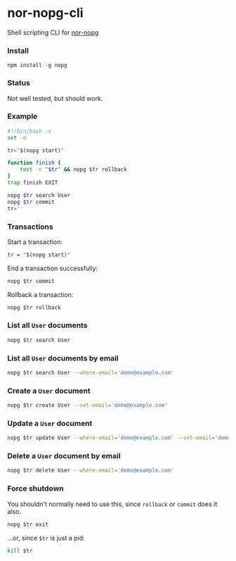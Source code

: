 # nor-nopg-cli

Shell scripting CLI for [nor-nopg](https://github.com/sendanor/nor-nopg/)

### Install

`npm install -g nopg`

### Status

Not well tested, but should work.

### Example

```bash
#!/bin/bash -x
set -e

tr="$(nopg start)"

function finish {
	test -n "$tr" && nopg $tr rollback
}
trap finish EXIT

nopg $tr search User
nopg $tr commit
tr=''
```

### Transactions

Start a transaction:

```bash
tr = "$(nopg start)"
```

End a transaction successfully:

```bash
nopg $tr commit
```

Rollback a transaction:

```bash
nopg $tr rollback
```

### List all `User` documents

```bash
nopg $tr search User
```

### List all `User` documents by email

```bash
nopg $tr search User --where-email='demo@example.com'
```

### Create a `User` document

```bash
nopg $tr create User --set-email='demo@example.com'
```

### Update a `User` document

```bash
nopg $tr update User --where-email='demo@example.com' --set-email='demo2@example.com'
```

### Delete a `User` document by email

```bash
nopg $tr delete User --where-email='demo@example.com'
```

### Force shutdown

You shouldn't normally need to use this, since `rollback` or `commit` does it also.

```bash
nopg $tr exit
```

...or, since `$tr` is just a pid:

```bash
kill $tr
```
